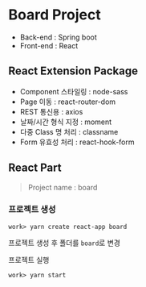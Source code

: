 # Board Project
- Back-end : Spring boot
- Front-end : React

## React Extension Package
- Component 스타일링 : node-sass
- Page 이동 : react-router-dom
- REST 통신용 : axios
- 날짜/시간 형식 지정 : moment
- 다중 Class 명 처리 : classname
- Form 유효성 처리 : react-hook-form

## React Part
> Project name : board

### 프로젝트 생성
```
work> yarn create react-app board
```

프로젝트 생성 후 폴더를 ``board``로 변경

프로젝트 실행
```
work> yarn start
```

